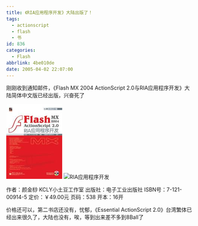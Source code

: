 ```yaml
---
title: 《RIA应用程序开发》大陆出版了！
tags:
  - actionscript
  - flash
  - 书
id: 836
categories:
  - Flash
abbrlink: 4be010de
date: 2005-04-02 22:07:00
---
```

刚刚收到通知邮件，《Flash MX 2004 ActionScript 2.0与RIA应用程序开发》大陆简体中文版已经出版，兴奋死了

![RIA应用程序开发](/images/2005/04/02_12748.jpg) ![RIA应用程序开发](http://www.luar.com.hk/flashbook/upload/flashria_bookcover_cn_v2_2s.jpg)

作者：颜金桫 KCLY小土豆工作室
出版社：电子工业出版社
ISBN号：7-121-00914-5
定价：￥49.00元
页码：538
开本：16开 

价格还可以，第二书店还没有，忧郁，《Essential ActionScript 2.0》台湾繁体已经出来很久了，大陆也没有，唉，等到出来差不多到8Ball了